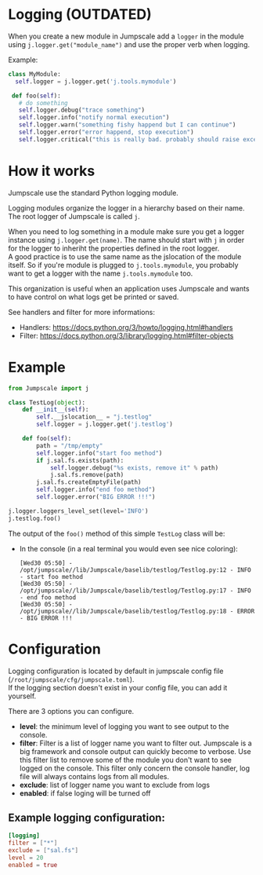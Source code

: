 # Logging (OUTDATED)

When you create a new module in Jumpscale add a `logger` in the module using `j.logger.get("module_name")` and use the proper verb when logging.

Example:

```python
class MyModule:
  self.logger = j.logger.get('j.tools.mymodule')

 def foo(self):
   # do something
   self.logger.debug("trace something")
   self.logger.info("notify normal execution")
   self.logger.warn("something fishy happend but I can continue")
   self.logger.error("error happend, stop execution")
   self.logger.critical("this is really bad. probably should raise exception")
```

# How it works

Jumpscale use the standard Python logging module.

Logging modules organize the logger in a hierarchy based on their name. The root logger of Jumpscale is called `j`.

When you need to log something in a module make sure you get a logger instance using `j.logger.get(name)`. The name should start with `j` in order for the logger to inheriht the properties defined in the root logger.<br>
A good practice is to use the same name as the jslocation of the module itself. So if you're module is plugged to `j.tools.mymodule`, you probably want to get a logger with the name `j.tools.mymodule` too.

This organization is useful when an application uses Jumpscale and wants to have control on what logs get be printed or saved.

See handlers and filter for more informations:

- Handlers: <https://docs.python.org/3/howto/logging.html#handlers>
- Filter: <https://docs.python.org/3/library/logging.html#filter-objects>

# Example
```python
from Jumpscale import j

class TestLog(object):
    def __init__(self):
        self.__jslocation__ = "j.testlog"
        self.logger = j.logger.get('j.testlog')

    def foo(self):
        path = "/tmp/empty"
        self.logger.info("start foo method")
        if j.sal.fs.exists(path):
            self.logger.debug("%s exists, remove it" % path)
            j.sal.fs.remove(path)
        j.sal.fs.createEmptyFile(path)
        self.logger.info("end foo method")
        self.logger.error("BIG ERROR !!!")

j.logger.loggers_level_set(level='INFO')
j.testlog.foo()
```

The output of the `foo()` method of this simple `TestLog` class will be:

- In the console (in a real terminal you would even see nice coloring):

  ```
  [Wed30 05:50] - /opt/jumpscale//lib/Jumpscale/baselib/testlog/Testlog.py:12 - INFO     - start foo method
  [Wed30 05:50] - /opt/jumpscale//lib/Jumpscale/baselib/testlog/Testlog.py:17 - INFO     - end foo method
  [Wed30 05:50] - /opt/jumpscale//lib/Jumpscale/baselib/testlog/Testlog.py:18 - ERROR    - BIG ERROR !!!
  ```

  
# Configuration

Logging configuration is located by default in jumpscale config file (`/root/jumpscale/cfg/jumpscale.toml`).  
If the logging section doesn't exist in your config file, you can add it yourself.

There are 3 options you can configure.


- **level**: the minimum level of logging you want to see output to the console.
- **filter**: Filter is a list of logger name you want to filter out. Jumpscale is a big framework and console output can quickly become to verbose. Use this filter list to remove some of the module you don't want to see logged on the console. This filter only concern the console handler, log file will always contains logs from all modules.
- **exclude**: list of logger name you want to exclude from logs
- **enabled**: if false loging will be turned off

## Example logging configuration:

```toml
[logging]
filter = ["*"]
exclude = ["sal.fs"]
level = 20
enabled = true
```
